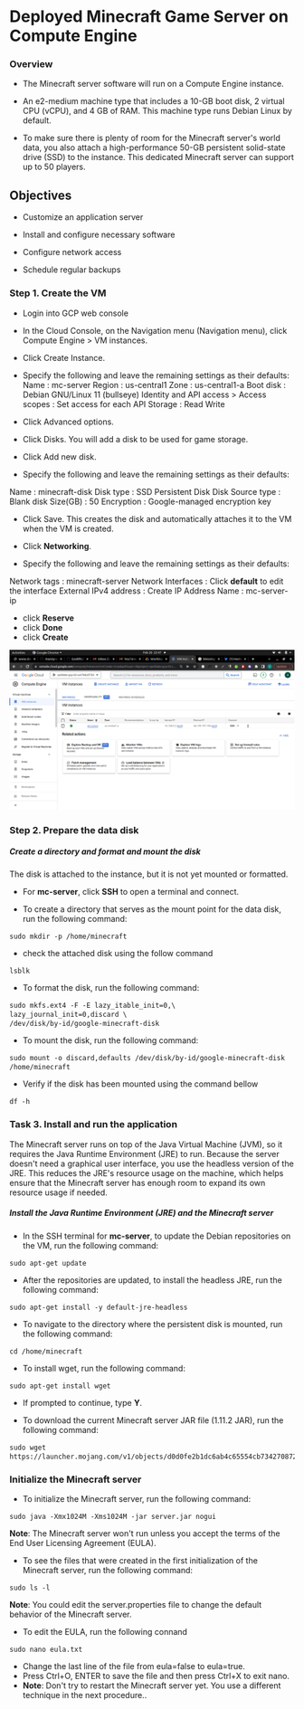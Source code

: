 
# Deployed Minecraft Game Server on Compute Engine

### Overview
- The Minecraft server software will run on a Compute Engine instance.

-  An e2-medium machine type that includes a 10-GB boot disk, 2 virtual CPU (vCPU), and 4 GB of RAM. This machine type runs Debian Linux by default.

- To make sure there is plenty of room for the Minecraft server's world data, you also attach a high-performance 50-GB persistent solid-state drive (SSD) to the instance. This dedicated Minecraft server can support up to 50 players.

## Objectives

- Customize an application server

- Install and configure necessary software

- Configure network access

- Schedule regular backups

### Step 1. Create the VM
- Login into GCP web console
- In the Cloud Console, on the Navigation menu (Navigation menu), click Compute Engine > VM instances.
- Click Create Instance.
- Specify the following and leave the remaining settings as their defaults:
Name : mc-server
Region : us-central1
Zone : us-central1-a
Boot disk : Debian GNU/Linux 11 (bullseye)
Identity and API access > Access scopes	: Set access for each API
Storage : Read Write

- Click Advanced options.
- Click Disks. You will add a disk to be used for game storage.
- Click Add new disk.
- Specify the following and leave the remaining settings as their defaults:

Name : minecraft-disk
Disk type : SSD Persistent Disk
Disk Source type : Blank disk
Size(GB) : 50
Encryption : Google-managed encryption key

- Click Save. This creates the disk and automatically attaches it to the VM when the VM is created.

- Click **Networking**.

- Specify the following and leave the remaining settings as their defaults:

Network tags : minecraft-server
Network Interfaces : Click **default** to edit the interface
External IPv4 address	: Create IP Address
Name : mc-server-ip

- click **Reserve**
- click **Done**
- click **Create**

![alt text](img1.png "Title")



### Step 2. Prepare the data disk

##### Create a directory and format and mount the disk

The disk is attached to the instance, but it is not yet mounted or formatted.


- For **mc-server**, click **SSH** to open a terminal and connect.

- To create a directory that serves as the mount point for the data disk, run the following command:
```
sudo mkdir -p /home/minecraft
```
- check the attached disk using the follow command
```
lsblk
```

- To format the disk, run the following command:
```
sudo mkfs.ext4 -F -E lazy_itable_init=0,\
lazy_journal_init=0,discard \
/dev/disk/by-id/google-minecraft-disk
```

- To mount the disk, run the following command:
```
sudo mount -o discard,defaults /dev/disk/by-id/google-minecraft-disk /home/minecraft
```
- Verify if the disk has been mounted using the command bellow
```
df -h
```
### Task 3. Install and run the application

The Minecraft server runs on top of the Java Virtual Machine (JVM), so it requires the Java Runtime Environment (JRE) to run. Because the server doesn't need a graphical user interface, you use the headless version of the JRE. This reduces the JRE's resource usage on the machine, which helps ensure that the Minecraft server has enough room to expand its own resource usage if needed.

##### Install the Java Runtime Environment (JRE) and the Minecraft server

- In the SSH terminal for **mc-server**, to update the Debian repositories on the VM, run the following command:
```
sudo apt-get update
```
- After the repositories are updated, to install the headless JRE, run the following command:
```
sudo apt-get install -y default-jre-headless
```
- To navigate to the directory where the persistent disk is mounted, run the following command:
```
cd /home/minecraft
```
- To install wget, run the following command:
```
sudo apt-get install wget
```
- If prompted to continue, type **Y**.

- To download the current Minecraft server JAR file (1.11.2 JAR), run the following command:
```
sudo wget https://launcher.mojang.com/v1/objects/d0d0fe2b1dc6ab4c65554cb734270872b72dadd6/server.jar
```

### Initialize the Minecraft server
- To initialize the Minecraft server, run the following command:
```
sudo java -Xmx1024M -Xms1024M -jar server.jar nogui
```
**Note**: The Minecraft server won't run unless you accept the terms of the End User Licensing Agreement (EULA).

- To see the files that were created in the first initialization of the Minecraft server, run the following command:
```
sudo ls -l
```
**Note**: You could edit the server.properties file to change the default behavior of the Minecraft server.

- To edit the EULA, run the following connand
```
sudo nano eula.txt
```
- Change the last line of the file from eula=false to eula=true.
- Press Ctrl+O, ENTER to save the file and then press Ctrl+X to exit nano.
- **Note**: Don't try to restart the Minecraft server yet. You use a different technique in the next procedure..



